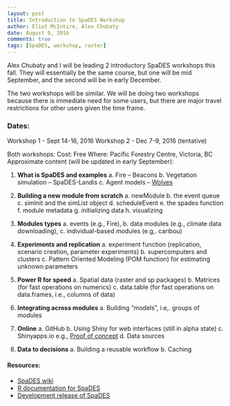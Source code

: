 ```yaml
---
layout: post
title: Introduction to SpaDES Workshop
author: Eliot McIntire, Alex Chubaty
date: August 9, 2016
comments: true
tags: [SpaDES, workshop, raster]
---
```


Alex Chubaty and I will be leading 2 introductory SpaDES workshops this fall. They will essentially be the same course, but one will be mid September, and the second will be in early December. 

The two workshops will be similar. We will be doing two workshops because there is immediate need for some users, but there are major travel restrictions for other users given the time frame.

### Dates: 

Workshop 1 - Sept 14-16, 2016
Workshop 2 - Dec 7-9, 2016 (tentative)

Both workshops:
Cost: Free
Where: Pacific Forestry Centre, Victoria, BC
Approximate content (will be updated in early September):

1.	**What is SpaDES and examples**
    a.	Fire – Beacons
    b.	Vegetation simulation – SpaDES-Landis
    c.	Agent models – [Wolves](http://htmlpreview.github.io/?https://github.com/PredictiveEcology/SpaDES-modules/blob/master/modules/wolfAlps/wolfAlps.html) 

2.	**Building a new module from scratch**
    a.	newModule 
    b.	the event queue
    c.	simInit and the simList object
    d.	scheduleEvent
    e.	the spades function
    f.	module metadata
    g.	initializing data
    h.	visualizing

3.	**Modules types**
    a. events (e.g., Fire), 
    b. data modules (e.g., climate data downloading), 
    c. individual-based modules (e.g,. caribou)

4.	**Experiments and replication**
    a.	experiment function (replication, scenario creation, parameter experiments)
    b.	supercomputers and clusters
    c.	Pattern Oriented Modeling (POM function) for estimating unknown parameters

5.	**Power R for speed**
    a.	Spatial data (raster and sp packages)
    b.	Matrices  (for fast operations on numerics)
    c.	data.table (for fast operations on data.frames, i.e., columns of data) 

6.	**Integrating across modules**
    a.	Building “models”, i.e,. groups of modules

7.	**Online**
    a.	GitHub
    b.	Using Shiny for web interfaces (still in alpha state)
    c.	Shinyapps.io e.g., [Proof of concept](https://spades.shinyapps.io/ForestChange_ProofOfConcept/)
    d.	Data sources

8.	**Data to decisions**
    a.	Building a reusable workflow
    b.	Caching
    
#### Resources:

- [SpaDES wiki](https://github.com/PredictiveEcology/SpaDES/wiki)
- [R documentation for SpaDES](http://www.rdocumentation.org/packages/SpaDES/versions/1.2.0)
- [Development release of SpaDES](https://github.com/PredictiveEcology/SpaDES/tree/development)

